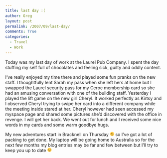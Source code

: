 ```yaml
---
title: last day :(
author: Greg
layout: post
permalink: /2007/09/last-day/
comments: True
categories:
  - Travel
  - Work
---
```

Today was my last day of work at the Laurel Pub Company. I spent the day stuffing my self full of chocolates and feeling sick, guilty and oddly content. 

I&#8217;ve really enjoyed my time there and played some fun pranks on the new staff. I thoughtfully lent Sarah my pass when she left hers at home but I swapped the Laurel security pass for my Ceroc membership card so she had an amusing conversation with one of the building staff. Yesterday I played the lift game on the new girl Cheryl. It worked perfectly as Kirtsy and I observed Cheryl trying to swipe her card into a different company while the meeting inside stared at her. Cheryl however had seen accessed my myspace page and shared some pictures she&#8217;d discovered with the office in revenge. I will get her back. We went out for lunch and I received some nice words in my cards and some warm goodbye hugs.

My new adventures start in Bracknell on Thursday <img src="/wp-content/smilies/simple-smile.png" alt=":)" class="wp-smiley" style="height: 1em; max-height: 1em;" /> so I&#8217;ve got a lot of packing to get done. My laptop will be going home to Australia so for the next few months my blog entries may be far and few between but I&#8217;ll try to keep you up to date <img src="/wp-content/smilies/simple-smile.png" alt=":)" class="wp-smiley" style="height: 1em; max-height: 1em;" />